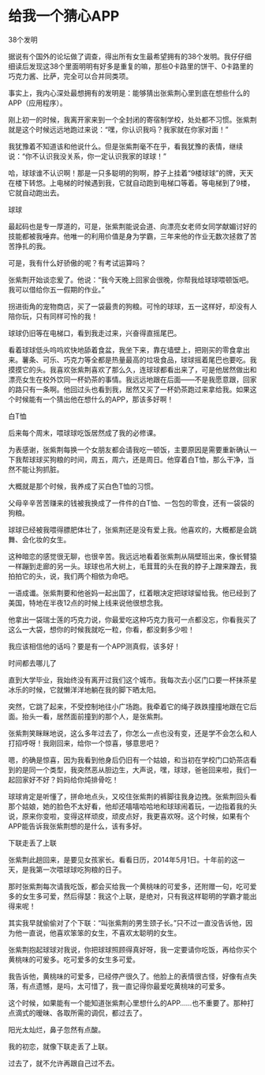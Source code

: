 # 给我一个猜心APP

38个发明 

据说有个国外的论坛做了调查，得出所有女生最希望拥有的38个发明。我仔仔细细读后发现这38个里面明明有好多是重复的嘛，那些0卡路里的饼干、0卡路里的巧克力酱、比萨，完全可以合并同类项。 

事实上，我内心深处最想拥有的发明是：能够猜出张紫荆心里到底在想些什么的APP（应用程序）。 

刚上初一的时候，我离开家来到一个全封闭的寄宿制学校，处处都不习惯。张紫荆就是这个时候远远地跑过来说：“嘿，你认识我吗？我家就在你家对面！” 

我犹豫着不知道该和他说什么。但是张紫荆毫不在乎，看我犹豫的表情，继续说：“你不认识我没关系，你一定认识我家的球球！” 

哈，球球谁不认识啊！那是一只多聪明的狗啊，脖子上挂着“9楼球球”的牌，天天在楼下转悠。上电梯的时候遇到我，它就自动跑到电梯口等着。等电梯到了9楼，它就自动跑出去。 

球球 

最起码也是专一厚道的，可是，张紫荆能说会道、向漂亮女老师女同学献媚讨好的技能都被我唾弃。他唯一的利用价值是身为学霸，三年来他的作业无数次拯救了苦苦挣扎的我。 

可是，我有什么好骄傲的呢？有考试运算吗？ 

张紫荆开始谈恋爰了。他说：“我今天晚上回家会很晚，你帮我给球球喂顿饭吧。我可以借给你五一假期的作业。” 

拐进街角的宠物商店，买了一袋最贵的狗粮。可怜的球球，五一这样好，却没有人陪你玩，只有同样可怜的我！ 

球球仍旧等在电梯口，看到我走过来，兴奋得直摇尾巴。 

看着球球低头呜呜欢快地舔着食盆，我坐下来，靠在墙壁上，把刚买的零食拿出来。薯条、可乐、巧克力等全都是热量最高的垃圾食品，球球摇着尾巴也要吃。我摸摸它的头。我喜欢张紫荆喜欢了那么久，连球球都看出来了，可是他居然做出和漂亮女生在校外饮同一杯奶茶的事情。我远远地跟在后面——不是我愿意跟，回家的路只有一条啊。他回过头也看到我，居然又买了一杯奶茶跑过来拿给我。如果这个时候能有一个猜出他在想什么的APP，那该多好啊！ 

白T恤 

后来每个周末，喂球球吃饭居然成了我的必修课。 

为表感谢，张紫荆每换一个女朋友都会请我吃一顿饭，主要原因是需要重新确认一下我帮球球买狗粮的时间，周五，周六，还是周日。他穿着白T恤，那么干净，当然不能让狗抓脏。 

大概就是那个时候，我养成了买白色T恤的习惯。 

父母辛辛苦苦赚来的钱被我换成了一件件的白T恤、一包包的零食，还有一袋袋的狗粮。 

球球已经被我喂得膘肥体壮了，张紫荆还是没有爱上我。他喜欢的，大概都是会跳舞、会化妆的女生。 

这种暗恋的感觉很无聊，也很辛苦。我远远地看着张紫荆从隔壁班出来，像长臂猿一样蹦到走廊的另一头。球球也吊大树上，毛茸茸的头在我的脖子上蹭来蹭去，我拍拍它的头，说，我们两个相依为命吧。 

一语成谶。张紫荆要和他爸妈一起出国了，红着眼决定把球球留给我。他已经到了美国，特地在半夜12点的时候上线来说他很想念我。 

他拿出一袋瑞士莲的巧克力说，你最爱吃这种巧克力我可一点都没忘，你看我买了这么一大袋，想你的时候我就吃一粒，你看，都没剩多少啦！ 

我应该相信他的话吗？要是有一个APP测真假，该多好！ 

时间都去哪儿了 

直到大学毕业，我始终没有离开过我们这个城市。我每次去小区门口要一杯抹茶星冰乐的时候，它就懒洋洋地躺在我的脚下晒太阳。 

突然，它跳了起来，不受控制地往小广场跑。我牵着它的绳子跌跌撞撞地跟在它后面。抬头一看，居然面前撞到的那个人，是张紫荆。 

张紫荆笑眯眯地说，这么多年过去了，你怎么一点也没有变，还是学不会怎么和人打招呼呀！我刚回来，给你一个惊喜，够意思吧？ 

嗯，的确是惊喜，因为我看到他身后仍旧有一个姑娘，和当初在学校门口奶茶店看到的是同一个类型，我突然恶从胆边生，大声说，嘿，球球，爸爸回来啦，我们一起回家好不好？妈妈给你炖排骨吃！ 

球球肯定是听懂了，拼命地点头，又咬住张紫荆的裤脚往我身边拽。张紫荆回头看那个姑娘，她的脸色不太好看，他却还嘻嘻哈哈地和球球闹着玩，一边指着我的头说，原来你变啦，变得这样顽皮，顽皮点好，我更喜欢呀。这个时候，如果有个APP能告诉我张紫荆想的是什么，该有多好。 

下联走丢了上联 

张紫荆此趟回来，是要见女孩家长。看看日历，2014年5月1日。十年前的这一天，是我第一次喂球球吃狗粮的日子。 

那时张紫荆每次请我吃饭，都会买给我一个黄桃味的可爱多，还附赠一句，吃可爱多的女生多可爱，然后得瑟：我这个上联，是绝对，只有我这样聪明的学霸才能出得来呢！ 

其实我早就偷偷对了个下联：“叫张紫荆的男生颈子长。”只不过一直没告诉他，因为他一直说，他喜欢笨笨的女生，不喜欢太聪明的女生。 

张紫荆抱起球球对我说，你把球球照顾得真好呀，我一定要请你吃饭，再给你买个黄桃味的可爰多。吃可爱多的女生多可爱。 

我告诉他，黄桃味的可爱多，已经停产很久了。他脸上的表情很古怪，好像有点失落，有点遗憾，是吗，太可惜了，我一直记得你最爱吃黄桃味的可爱多。 

这个时候，如果能有一个能知道张紫荆心里想什么的APP……也不重要了。那种打点滴式的暧昧、各取所需的调侃，都过去了。 

阳光太灿烂，鼻子忽然有点酸。 

我的初恋，就像下联走丢了上联。 

过去了，就不允许再跟自己过不去。